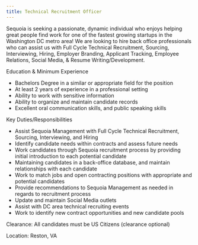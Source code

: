 ```yaml
---
title: Technical Recruitment Officer
---
```


Sequoia is seeking a passionate, dynamic individual who enjoys helping great people find work for one of the fastest growing startups in the Washington DC metro area! We are looking to hire back office professionals who can assist us with Full Cycle Technical Recruitment, Sourcing, Interviewing, Hiring, Employer Branding, Applicant Tracking, Employee Relations, Social Media, & Resume Writing/Development.

Education & Minimum Experience

 - Bachelors Degree in a similar or appropriate field for the position
 - At least 2 years of experience in a professional setting
 - Ability to work with sensitive information
 - Ability to organize and maintain candidate records
 - Excellent oral communication skills, and public speaking skills

Key Duties/Responsibilities

 - Assist Sequoia Management with Full Cycle Technical Recruitment, Sourcing, Interviewing, and Hiring
 - Identify candidate needs within contracts and assess future needs
 - Work candidates through Sequoia recruitment process by providing initial introduction to each potential candidate
 - Maintaining candidates in a back-office database, and maintain relationships with each candidate
 - Work to match jobs and open contracting positions with appropriate and potential candidates
 - Provide recommendations to Sequoia Management as needed in regards to recruitment process
 - Update and maintain Social Media outlets
 - Assist with DC area technical recruiting events
 - Work to identify new contract opportunities and new candidate pools

Clearance:
All candidates must be US Citizens (clearance optional)

Location:
Reston, VA